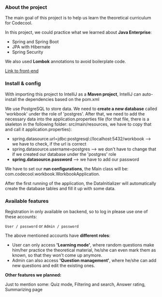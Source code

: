 ### About the project
The main goal of this project is to help us learn the theoretical curriculum for Codecool.

In this project, we could practice what we learned about **Java Enterprise**:
- Spring and Spring Boot
- JPA with Hibernate
- Spring Security

We also used **Lombok** annotations to avoid boilerplate code.

[Link to front-end](https://github.com/Crepkey/workbook_front_end)


### Install & config
With importing this project to IntelliJ as a **Maven project**, IntelliJ can auto-install the dependencies based on the pom.xml

We use PostgreSQL to store data. We need to **create a new database** called 'workbook' under the role of 'postgres'. After that, we need to add the necessary data into the application.properties file (for that file, there is a skeleton in the following folder: src/main/resources, we have to copy that and call it application.properties):
- spring.datasource.url=jdbc:postgresql://localhost:5432/workbook  --> we have to check, if the url is correct
- spring.datasource.username=postgres  --> we don't have to change that if we created our database under the 'postgres' role
- **spring.datasource.password**  --> we have to add our password

We have to set our **run configurations**, the Main class will be: com.codecool.workbook.WorkbookApplication.

After the first running of the application, the DataInitializer will automatically create the database tables and fill it up with some data.

### Available features
Registration in only available on backend, so to log in please use one of these accounts:

```User / password``` or ```Admin / password```

The above mentioned accounts have **different roles**:
- User can only access **'Learning mode'**, where random questions make him/her practice the theoretical material, he/she can even mark them as known, so that they won't come up anymore.
- Admin can also access **'Question management'**, where he/she can add new questions and edit the existing ones.

**Other features we planned:**

Just to mention some: Quiz mode, Filtering and search, Answer rating, Summarizing page